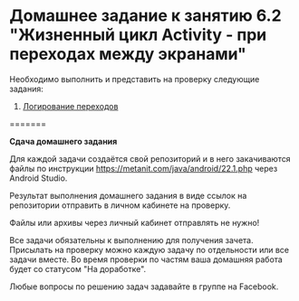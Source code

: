 
# Домашнее задание к занятию 6.2 "Жизненный цикл Activity - при переходах между экранами"

Необходимо выполнить и представить на проверку следующие задания:


1. [Логирование переходов](6.2.1/)


=======

**Сдача домашнего задания**

Для каждой задачи создаётся свой репозиторий и в него закачиваются файлы по инструкции https://metanit.com/java/android/22.1.php через Android Studio.

Результат выполнения домашнего задания в виде ссылок на репозитории отправить в личном кабинете на проверку.

Файлы или архивы через личный кабинет отправлять не нужно!

Все задачи обязательны к выполнению для получения зачета. Присылать на проверку можно каждую задачу по отдельности или все задачи вместе. Во время проверки по частям ваша домашняя работа будет со статусом "На доработке".

Любые вопросы по решению задач задавайте в группе на Facebook.
